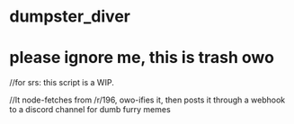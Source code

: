 # dumpster_diver
# please ignore me, this is trash owo


//for srs: this script is a WIP.

//It node-fetches from /r/196, owo-ifies it, then posts it through a webhook to a discord channel for dumb furry memes
